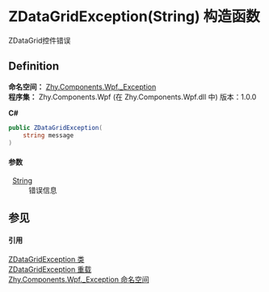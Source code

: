 # ZDataGridException(String) 构造函数


ZDataGrid控件错误



## Definition
**命名空间：** <a href="N_Zhy_Components_Wpf__Exception">Zhy.Components.Wpf._Exception</a>  
**程序集：** Zhy.Components.Wpf (在 Zhy.Components.Wpf.dll 中) 版本：1.0.0

**C#**
``` C#
public ZDataGridException(
	string message
)
```



#### 参数
<dl><dt>  <a href="https://learn.microsoft.com/dotnet/api/system.string" target="_blank" rel="noopener noreferrer">String</a></dt><dd>错误信息</dd></dl>

## 参见


#### 引用
<a href="T_Zhy_Components_Wpf__Exception_ZDataGridException">ZDataGridException 类</a>  
<a href="Overload_Zhy_Components_Wpf__Exception_ZDataGridException__ctor">ZDataGridException 重载</a>  
<a href="N_Zhy_Components_Wpf__Exception">Zhy.Components.Wpf._Exception 命名空间</a>  
